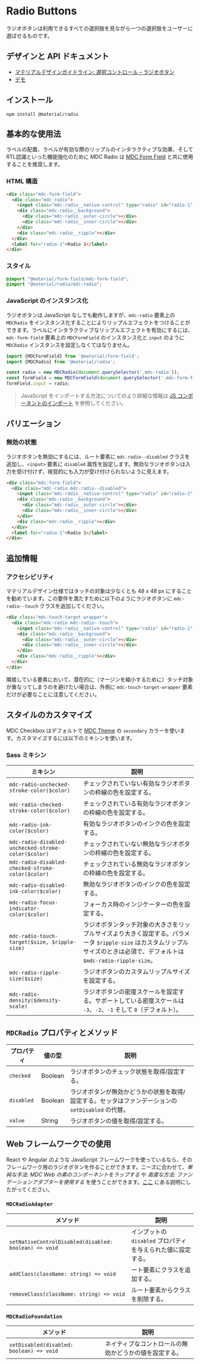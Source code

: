 <!--docs:
title: "Radio Buttons"
layout: detail
section: components
iconId: radio_button
path: /catalog/input-controls/radio-buttons/
-->

# Radio Buttons

<!--<div class="article__asset">
  <a class="article__asset-link"
     href="https://material-components.github.io/material-components-web-catalog/#/component/radio">
    <img src="{{ site.rootpath }}/images/mdc_web_screenshots/radios.png" width="60" alt="Radio buttons screenshot">
  </a>
</div>-->

ラジオボタンは利用できるすべての選択肢を見ながら一つの選択肢をユーザーに選ばせるものです。

## デザインと API ドキュメント

<ul class="icon-list">
  <li class="icon-list-item icon-list-item--spec">
    <a href="https://material.io/go/design-radio-buttons">マテリアルデザインガイドライン: 選択コントロール – ラジオボタン</a>
  </li>
  <li class="icon-list-item icon-list-item--link">
    <a href="https://material-components.github.io/material-components-web-catalog/#/component/radio">デモ</a>
  </li>
</ul>

## インストール

```
npm install @material/radio
```

## 基本的な使用法

ラベルの配置、ラベルが有効な際のリップルのインタラクティブな効果、そしてRTL認識といった機能強化のために MDC Radio は [MDC Form Field](../mdc-form-field) と共に使用することを推奨します。

### HTML 構造

```html
<div class="mdc-form-field">
  <div class="mdc-radio">
    <input class="mdc-radio__native-control" type="radio" id="radio-1" name="radios" checked>
    <div class="mdc-radio__background">
      <div class="mdc-radio__outer-circle"></div>
      <div class="mdc-radio__inner-circle"></div>
    </div>
    <div class="mdc-radio__ripple"></div>
  </div>
  <label for="radio-1">Radio 1</label>
</div>
```

### スタイル

```scss
@import "@material/form-field/mdc-form-field";
@import "@material/radio/mdc-radio";
```

### JavaScript のインスタンス化

ラジオボタンは JavaScript なしでも動作しますが、`mdc-radio` 要素上の `MDCRadio` をインスタンス化することによりリップルエフェクトをつけることができます。ラベルにインタラクティブなリップルエフェクトを有効にするには、`mdc-form-field` 要素上の `MDCFormField` のインスタンス化と `input` のように  `MDCRadio` インスタンスを設定しなくてはなりません。

```js
import {MDCFormField} from '@material/form-field';
import {MDCRadio} from '@material/radio';

const radio = new MDCRadio(document.querySelector('.mdc-radio'));
const formField = new MDCFormField(document.querySelector('.mdc-form-field'));
formField.input = radio;
```

> JavaScript をインポートする方法についてのより詳細な情報は [JS コンポーネントのインポート](../../docs/importing-js.md) を参照してください。

## バリエーション

### 無効の状態 

ラジオボタンを無効にするには、ルート要素に `mdc-radio--disabled` クラスを追加し、`<input>` 要素に `disabled` 属性を設定します。無効なラジオボタンは入力を受け付けず、視覚的にも入力が受け付けられないように見えます。

```html
<div class="mdc-form-field">
  <div class="mdc-radio mdc-radio--disabled">
    <input class="mdc-radio__native-control" type="radio" id="radio-1" name="radios" disabled>
    <div class="mdc-radio__background">
      <div class="mdc-radio__outer-circle"></div>
      <div class="mdc-radio__inner-circle"></div>
    </div>
    <div class="mdc-radio__ripple"></div>
  </div>
  <label for="radio-1">Radio 1</label>
</div>
```

## 追加情報

### アクセシビリティ

マテリアルデザイン仕様ではタッチの対象は少なくとも  48 x 48 px にすることを勧めています。この要件を満たすために以下のようにラジオボタンに `mdc-radio--touch` クラスを追加してください。

```html
<div class="mdc-touch-target-wrapper">
  <div class="mdc-radio mdc-radio--touch">
    <input class="mdc-radio__native-control" type="radio" id="radio-1" name="radios" checked>
    <div class="mdc-radio__background">
      <div class="mdc-radio__outer-circle"></div>
      <div class="mdc-radio__inner-circle"></div>
    </div>
    <div class="mdc-radio__ripple"></div>
  </div>
</div>
```

隣接している要素において、潜在的に（マージンを縮小するために）タッチ対象が重なってしまうのを避けたい場合は、外側に `mdc-touch-target-wrapper` 要素だけが必要なことに注意してください。

## スタイルのカスタマイズ

MDC Checkbox はデフォルトで [MDC Theme](../mdc-theme) の `secondary` カラーを使います。カスタマイズするには以下のミキシンを使います。

### Sass ミキシン

ミキシン | 説明
--- | ---
`mdc-radio-unchecked-stroke-color($color)` | チェックされていない有効なラジオボタンの枠線の色を設定する。
`mdc-radio-checked-stroke-color($color)` | チェックされている有効なラジオボタンの枠線の色を設定する。
`mdc-radio-ink-color($color)` | 有効なラジオボタンのインクの色を設定する。
`mdc-radio-disabled-unchecked-stroke-color($color)` | チェックされていない無効なラジオボタンの枠線の色を設定する。
`mdc-radio-disabled-checked-stroke-color($color)` | チェックされている無効なラジオボタンの枠線の色を設定する。
`mdc-radio-disabled-ink-color($color)` | 無効なラジオボタンのインクの色を設定する。
`mdc-radio-focus-indicator-color($color)` | フォーカス時のインジケーターの色を設定する。
`mdc-radio-touch-target($size, $ripple-size)` | ラジオボタンタッチ対象の大きさをリップルサイズより大きく設定する。パラメータ `$ripple-size` はカスタムリップルサイズのときは必須で、デフォルトは `$mdc-radio-ripple-size`。
`mdc-radio-ripple-size($size)` | ラジオボタンのカスタムリップルサイズを設定する。
`mdc-radio-density($density-scale)` | ラジオボタンの密度スケールを設定する。サポートしている密度スケールは `-3`、`-2`、`-1` そして `0`（デフォルト）。

## `MDCRadio` プロパティとメソッド

プロパティ | 値の型 | 説明
--- | --- | ---
`checked` | Boolean | ラジオボタンのチェック状態を取得/設定する。
`disabled` | Boolean | ラジオボタンが無効かどうかの状態を取得/設定する。セッタはファンデーションの `setDisabled` の代替。
`value` | String | ラジオボタンの値を取得/設定する。

## Web フレームワークでの使用

React や Angular のような JavaScript フレームワークを使っているなら、そのフレームワーク用のラジオボタンを作ることができます。ニーズに合わせて、<em>単純な手法: MDC Web の素のコンポーネントをラップする</em> や <em>高度な方法: ファンデーションアダプターを使用する</em> を使うことができます。[ここ](../../docs/integrating-into-frameworks.md) にある説明にしたがってください。

### `MDCRadioAdapter`

メソッド | 説明
--- | ---
`setNativeControlDisabled(disabled: boolean) => void` | インプットの `disabled` プロパティを与えられた値に設定する。
`addClass(className: string) => void` | ート要素にクラスを追加する。
`removeClass(className: string) => void` | ルート要素からクラスを削除する。

### `MDCRadioFoundation`

メソッド | 説明
--- | ---
`setDisabled(disabled: boolean) => void` | ネイティブなコントロールの無効かどうかの値を設定する。
